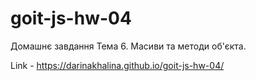 # goit-js-hw-04

Домашнє завдання Тема 6. Масиви та методи об'єкта.

Link - https://darinakhalina.github.io/goit-js-hw-04/
